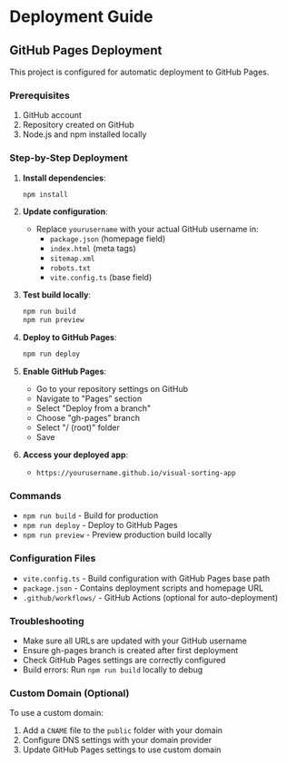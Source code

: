 # Deployment Guide

## GitHub Pages Deployment

This project is configured for automatic deployment to GitHub Pages.

### Prerequisites
1. GitHub account
2. Repository created on GitHub
3. Node.js and npm installed locally

### Step-by-Step Deployment

1. **Install dependencies**:
   ```bash
   npm install
   ```

2. **Update configuration**:
   - Replace `yourusername` with your actual GitHub username in:
     - `package.json` (homepage field)
     - `index.html` (meta tags)
     - `sitemap.xml`
     - `robots.txt`
     - `vite.config.ts` (base field)

3. **Test build locally**:
   ```bash
   npm run build
   npm run preview
   ```

4. **Deploy to GitHub Pages**:
   ```bash
   npm run deploy
   ```

5. **Enable GitHub Pages**:
   - Go to your repository settings on GitHub
   - Navigate to "Pages" section
   - Select "Deploy from a branch" 
   - Choose "gh-pages" branch
   - Select "/ (root)" folder
   - Save

6. **Access your deployed app**:
   - `https://yourusername.github.io/visual-sorting-app`

### Commands
- `npm run build` - Build for production
- `npm run deploy` - Deploy to GitHub Pages
- `npm run preview` - Preview production build locally

### Configuration Files
- `vite.config.ts` - Build configuration with GitHub Pages base path
- `package.json` - Contains deployment scripts and homepage URL
- `.github/workflows/` - GitHub Actions (optional for auto-deployment)

### Troubleshooting
- Make sure all URLs are updated with your GitHub username
- Ensure gh-pages branch is created after first deployment
- Check GitHub Pages settings are correctly configured
- Build errors: Run `npm run build` locally to debug

### Custom Domain (Optional)
To use a custom domain:
1. Add a `CNAME` file to the `public` folder with your domain
2. Configure DNS settings with your domain provider
3. Update GitHub Pages settings to use custom domain